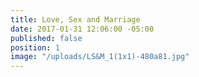 ```yaml
---
title: Love, Sex and Marriage
date: 2017-01-31 12:06:00 -05:00
published: false
position: 1
image: "/uploads/LS&M_1(1x1)-480a81.jpg"
---
```


